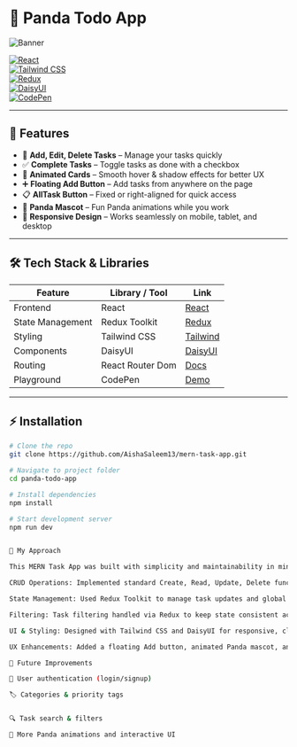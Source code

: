 # 🐼 Panda Todo App

![Banner](https://user-images.githubusercontent.com/your-username/panda-banner.png)  

[![React](https://img.shields.io/badge/React-18.2.0-blue?logo=react&logoColor=white)](https://reactjs.org/)  
[![Tailwind CSS](https://img.shields.io/badge/TailwindCSS-3.3.2-blue?logo=tailwind-css&logoColor=white)](https://tailwindcss.com/)  
[![Redux](https://img.shields.io/badge/Redux-Toolkit-purple?logo=redux&logoColor=white)](https://redux.js.org/)  
[![DaisyUI](https://img.shields.io/badge/DaisyUI-Tailwind-lightblue)](https://daisyui.com/)  
[![CodePen](https://img.shields.io/badge/CodePen-Demo-black?logo=codepen&logoColor=white)](https://codepen.io/)  



---

## 🌟 Features

- 📝 **Add, Edit, Delete Tasks** – Manage your tasks quickly  
- ✅ **Complete Tasks** – Toggle tasks as done with a checkbox  
- 🎨 **Animated Cards** – Smooth hover & shadow effects for better UX  
- ➕ **Floating Add Button** – Add tasks from anywhere on the page  
- 📋 **AllTask Button** – Fixed or right-aligned for quick access  
- 🐼 **Panda Mascot** – Fun Panda animations while you work  
- 📱 **Responsive Design** – Works seamlessly on mobile, tablet, and desktop  

---

## 🛠 Tech Stack & Libraries

| Feature | Library / Tool | Link |
|---------|----------------|------|
| Frontend | React | [React](https://reactjs.org/) |
| State Management | Redux Toolkit | [Redux](https://redux.js.org/) |
| Styling | Tailwind CSS | [Tailwind](https://tailwindcss.com/) |
| Components | DaisyUI | [DaisyUI](https://daisyui.com/) |
| Routing | React Router Dom | [Docs](https://reactrouter.com/) |
| Playground | CodePen | [Demo](https://codepen.io/) |

---

## ⚡ Installation

```bash
# Clone the repo
git clone https://github.com/AishaSaleem13/mern-task-app.git

# Navigate to project folder
cd panda-todo-app

# Install dependencies
npm install

# Start development server
npm run dev


📝 My Approach

This MERN Task App was built with simplicity and maintainability in mind:

CRUD Operations: Implemented standard Create, Read, Update, Delete functionality for tasks.

State Management: Used Redux Toolkit to manage task updates and global state efficiently.

Filtering: Task filtering handled via Redux to keep state consistent across the app.

UI & Styling: Designed with Tailwind CSS and DaisyUI for responsive, clean, and animated task cards.

UX Enhancements: Added a floating Add button, animated Panda mascot, and smooth hover effects to make task management enjoyable.

🎯 Future Improvements

🔐 User authentication (login/signup)

🏷 Categories & priority tags


🔍 Task search & filters

🐼 More Panda animations and interactive UI
